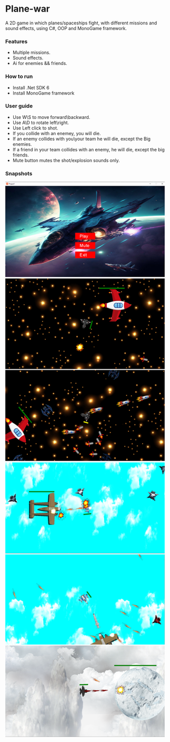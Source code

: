 # Plane-war
A 2D game in which planes/spaceships fight, with different missions and sound effects, using C#, OOP and MonoGame framework.

### Features
* Multiple missions.
* Sound effects.
* Ai for enemies && friends.

### How to run 
* Install .Net SDK 6
* Install MonoGame framework

### User guide 
* Use W\S to move forward\backward.
* Use A\D to rotate left\right.
* Use Left click to shot.
* If you collide with an enemey, you will die.
* If an enemy collides with you\your team he will die, except the Big enemies.
* If a friend in your team collides with an enemy, he will die, except the big friends.
* Mute button mutes the shot/explosion sounds only.

### Snapshots

<div> 
<img src = "https://github.com/Bedo-Sayed/Plane-war/blob/main/Screen_shots/main_menu.png">
<div>

<div> 
<img src = "https://github.com/Bedo-Sayed/Plane-war/blob/main/Screen_shots/mission1_1.png">
<div>

<div> 
<img src = "https://github.com/Bedo-Sayed/Plane-war/blob/main/Screen_shots/mission1_2.png">
<div>

<div> 
<img src = "https://github.com/Bedo-Sayed/Plane-war/blob/main/Screen_shots/mission2_1.png">
<div>

<div> 
<img src = "https://github.com/Bedo-Sayed/Plane-war/blob/main/Screen_shots/mission2_2.png">
<div>

<div> 
<img src = "https://github.com/Bedo-Sayed/Plane-war/blob/main/Screen_shots/mission3_1.png">
<div>
